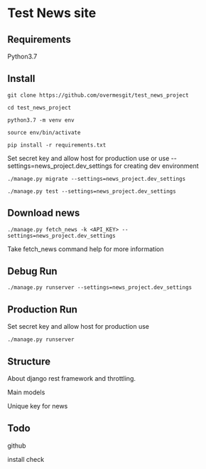 # Test News site

## Requirements
Python3.7

## Install
```
git clone https://github.com/overmesgit/test_news_project

cd test_news_project

python3.7 -m venv env

source env/bin/activate

pip install -r requirements.txt
```
Set secret key and allow host for production use or 
use --settings=news_project.dev_settings for creating dev environment
```
./manage.py migrate --settings=news_project.dev_settings

./manage.py test --settings=news_project.dev_settings
```
## Download news
```
./manage.py fetch_news -k <API_KEY> --settings=news_project.dev_settings
```
Take fetch_news command help for more information

## Debug Run
```
./manage.py runserver --settings=news_project.dev_settings
```

## Production Run
Set secret key and allow host for production use
```
./manage.py runserver
```

## Structure
About django rest framework and throttling.

Main models

Unique key for news

## Todo
github

install check
